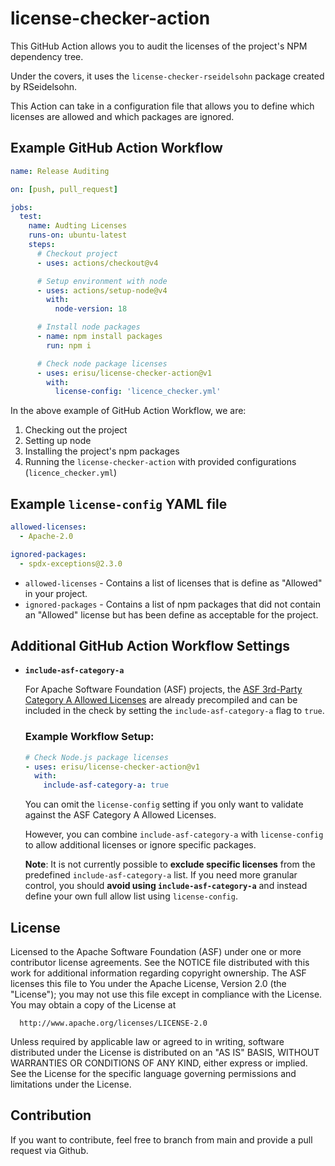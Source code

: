 <!--
  Licensed to the Apache Software Foundation (ASF) under one
  or more contributor license agreements.  See the NOTICE file
  distributed with this work for additional information
  regarding copyright ownership.  The ASF licenses this file
  to you under the Apache License, Version 2.0 (the
  "License"); you may not use this file except in compliance
  with the License.  You may obtain a copy of the License at

    http://www.apache.org/licenses/LICENSE-2.0

  Unless required by applicable law or agreed to in writing,
  software distributed under the License is distributed on an
  "AS IS" BASIS, WITHOUT WARRANTIES OR CONDITIONS OF ANY
  KIND, either express or implied.  See the License for the
  specific language governing permissions and limitations
  under the License.
-->

# license-checker-action

This GitHub Action allows you to audit the licenses of the project's NPM dependency tree.

Under the covers, it uses the `license-checker-rseidelsohn` package created by RSeidelsohn.

This Action can take in a configuration file that allows you to define which licenses are allowed and which packages are ignored.

## Example GitHub Action Workflow

```yml
name: Release Auditing

on: [push, pull_request]

jobs:
  test:
    name: Audting Licenses
    runs-on: ubuntu-latest
    steps:
      # Checkout project
      - uses: actions/checkout@v4

      # Setup environment with node
      - uses: actions/setup-node@v4
        with:
          node-version: 18

      # Install node packages
      - name: npm install packages
        run: npm i

      # Check node package licenses
      - uses: erisu/license-checker-action@v1
        with:
          license-config: 'licence_checker.yml'
```

In the above example of GitHub Action Workflow, we are:

1. Checking out the project
2. Setting up node
3. Installing the project's npm packages
4. Running the `license-checker-action` with provided configurations (`licence_checker.yml`)

## Example `license-config` YAML file

```yml
allowed-licenses:
  - Apache-2.0

ignored-packages:
  - spdx-exceptions@2.3.0
```

- `allowed-licenses` - Contains a list of licenses that is define as "Allowed" in your project.
- `ignored-packages` - Contains a list of npm packages that did not contain an "Allowed" license but has been define as acceptable for the project.

## Additional GitHub Action Workflow Settings

- **`include-asf-category-a`**

  For Apache Software Foundation (ASF) projects, the [ASF 3rd-Party Category A Allowed Licenses](https://www.apache.org/legal/resolved.html#category-a) are already precompiled and can be included in the check by setting the `include-asf-category-a` flag to `true`.

  ### Example Workflow Setup:

  ```yaml
  # Check Node.js package licenses
  - uses: erisu/license-checker-action@v1
    with:
      include-asf-category-a: true
  ```

  You can omit the `license-config` setting if you only want to validate against the ASF Category A Allowed Licenses.

  However, you can combine `include-asf-category-a` with `license-config` to allow additional licenses or ignore specific packages.

  **Note**: It is not currently possible to **exclude specific licenses** from the predefined `include-asf-category-a` list. If you need more granular control, you should **avoid using `include-asf-category-a`** and instead define your own full allow list using `license-config`.

## License

  Licensed to the Apache Software Foundation (ASF) under one or more
  contributor license agreements.  See the NOTICE file distributed with
  this work for additional information regarding copyright ownership.
  The ASF licenses this file to You under the Apache License, Version 2.0
  (the "License"); you may not use this file except in compliance with
  the License.  You may obtain a copy of the License at

      http://www.apache.org/licenses/LICENSE-2.0

  Unless required by applicable law or agreed to in writing, software
  distributed under the License is distributed on an "AS IS" BASIS,
  WITHOUT WARRANTIES OR CONDITIONS OF ANY KIND, either express or implied.
  See the License for the specific language governing permissions and
  limitations under the License.

## Contribution

If you want to contribute, feel free to branch from main and provide a pull request via Github.
